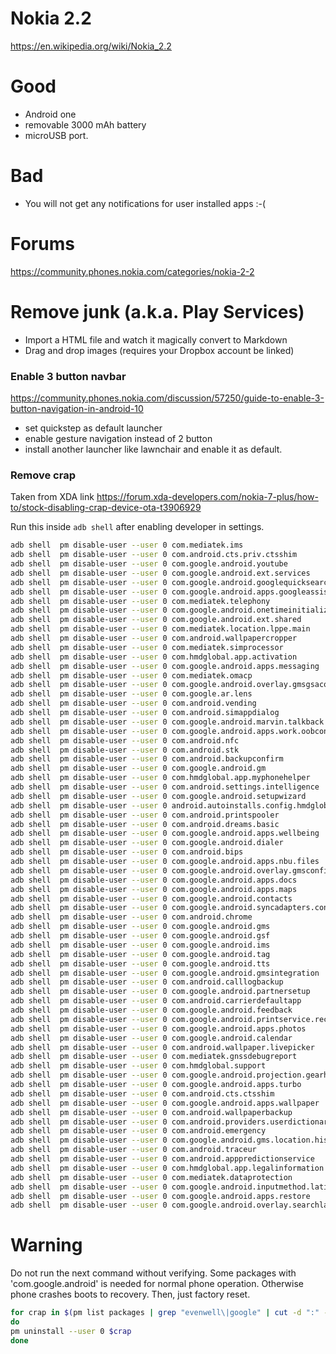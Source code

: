 # Nokia 2.2
https://en.wikipedia.org/wiki/Nokia_2.2

# Good
 
  - Android one
  -  removable 3000 mAh battery
  -  microUSB port.

# Bad

  - You will not get any notifications for user installed apps :-(

# Forums
https://community.phones.nokia.com/categories/nokia-2-2

# Remove junk (a.k.a. Play Services)

  - Import a HTML file and watch it magically convert to Markdown
  - Drag and drop images (requires your Dropbox account be linked)

### Enable 3 button navbar
https://community.phones.nokia.com/discussion/57250/guide-to-enable-3-button-navigation-in-android-10

  - set quickstep as default launcher
  - enable gesture navigation instead of 2 button
  - install another launcher like lawnchair and enable it as default.



### Remove crap

Taken from  XDA link https://forum.xda-developers.com/nokia-7-plus/how-to/stock-disabling-crap-device-ota-t3906929

Run this inside ```adb shell``` after enabling developer in settings.

```sh
adb shell  pm disable-user --user 0 com.mediatek.ims
adb shell  pm disable-user --user 0 com.android.cts.priv.ctsshim
adb shell  pm disable-user --user 0 com.google.android.youtube
adb shell  pm disable-user --user 0 com.google.android.ext.services
adb shell  pm disable-user --user 0 com.google.android.googlequicksearchbox
adb shell  pm disable-user --user 0 com.google.android.apps.googleassistant
adb shell  pm disable-user --user 0 com.mediatek.telephony
adb shell  pm disable-user --user 0 com.google.android.onetimeinitializer
adb shell  pm disable-user --user 0 com.google.android.ext.shared
adb shell  pm disable-user --user 0 com.mediatek.location.lppe.main
adb shell  pm disable-user --user 0 com.android.wallpapercropper
adb shell  pm disable-user --user 0 com.mediatek.simprocessor
adb shell  pm disable-user --user 0 com.hmdglobal.app.activation
adb shell  pm disable-user --user 0 com.google.android.apps.messaging
adb shell  pm disable-user --user 0 com.mediatek.omacp
adb shell  pm disable-user --user 0 com.google.android.overlay.gmsgsaconfig
adb shell  pm disable-user --user 0 com.google.ar.lens
adb shell  pm disable-user --user 0 com.android.vending
adb shell  pm disable-user --user 0 com.android.simappdialog
adb shell  pm disable-user --user 0 com.google.android.marvin.talkback
adb shell  pm disable-user --user 0 com.google.android.apps.work.oobconfig
adb shell  pm disable-user --user 0 com.android.nfc
adb shell  pm disable-user --user 0 com.android.stk
adb shell  pm disable-user --user 0 com.android.backupconfirm
adb shell  pm disable-user --user 0 com.google.android.gm
adb shell  pm disable-user --user 0 com.hmdglobal.app.myphonehelper
adb shell  pm disable-user --user 0 com.android.settings.intelligence
adb shell  pm disable-user --user 0 com.google.android.setupwizard
adb shell  pm disable-user --user 0 android.autoinstalls.config.hmdglobal.wasp
adb shell  pm disable-user --user 0 com.android.printspooler
adb shell  pm disable-user --user 0 com.android.dreams.basic
adb shell  pm disable-user --user 0 com.google.android.apps.wellbeing
adb shell  pm disable-user --user 0 com.google.android.dialer
adb shell  pm disable-user --user 0 com.android.bips
adb shell  pm disable-user --user 0 com.google.android.apps.nbu.files
adb shell  pm disable-user --user 0 com.google.android.overlay.gmsconfig
adb shell  pm disable-user --user 0 com.google.android.apps.docs
adb shell  pm disable-user --user 0 com.google.android.apps.maps
adb shell  pm disable-user --user 0 com.google.android.contacts
adb shell  pm disable-user --user 0 com.google.android.syncadapters.contacts
adb shell  pm disable-user --user 0 com.android.chrome
adb shell  pm disable-user --user 0 com.google.android.gms
adb shell  pm disable-user --user 0 com.google.android.gsf
adb shell  pm disable-user --user 0 com.google.android.ims
adb shell  pm disable-user --user 0 com.google.android.tag
adb shell  pm disable-user --user 0 com.google.android.tts
adb shell  pm disable-user --user 0 com.google.android.gmsintegration
adb shell  pm disable-user --user 0 com.android.calllogbackup
adb shell  pm disable-user --user 0 com.google.android.partnersetup
adb shell  pm disable-user --user 0 com.android.carrierdefaultapp
adb shell  pm disable-user --user 0 com.google.android.feedback
adb shell  pm disable-user --user 0 com.google.android.printservice.recommendation
adb shell  pm disable-user --user 0 com.google.android.apps.photos
adb shell  pm disable-user --user 0 com.google.android.calendar
adb shell  pm disable-user --user 0 com.android.wallpaper.livepicker
adb shell  pm disable-user --user 0 com.mediatek.gnssdebugreport
adb shell  pm disable-user --user 0 com.hmdglobal.support
adb shell  pm disable-user --user 0 com.google.android.projection.gearhead
adb shell  pm disable-user --user 0 com.google.android.apps.turbo
adb shell  pm disable-user --user 0 com.android.cts.ctsshim
adb shell  pm disable-user --user 0 com.google.android.apps.wallpaper
adb shell  pm disable-user --user 0 com.android.wallpaperbackup
adb shell  pm disable-user --user 0 com.android.providers.userdictionary
adb shell  pm disable-user --user 0 com.android.emergency
adb shell  pm disable-user --user 0 com.google.android.gms.location.history
adb shell  pm disable-user --user 0 com.android.traceur
adb shell  pm disable-user --user 0 com.android.apppredictionservice
adb shell  pm disable-user --user 0 com.hmdglobal.app.legalinformation
adb shell  pm disable-user --user 0 com.mediatek.dataprotection
adb shell  pm disable-user --user 0 com.google.android.inputmethod.latin
adb shell  pm disable-user --user 0 com.google.android.apps.restore
adb shell  pm disable-user --user 0 com.google.android.overlay.searchlauncherconfig
```

# Warning
Do not run the next command without verifying. Some packages with 'com.google.android' is needed for normal phone operation. Otherwise phone crashes boots to recovery. Then, just factory reset.

```sh
for crap in $(pm list packages | grep "evenwell\|google" | cut -d ":" -f2)
do
pm uninstall --user 0 $crap
done
```

